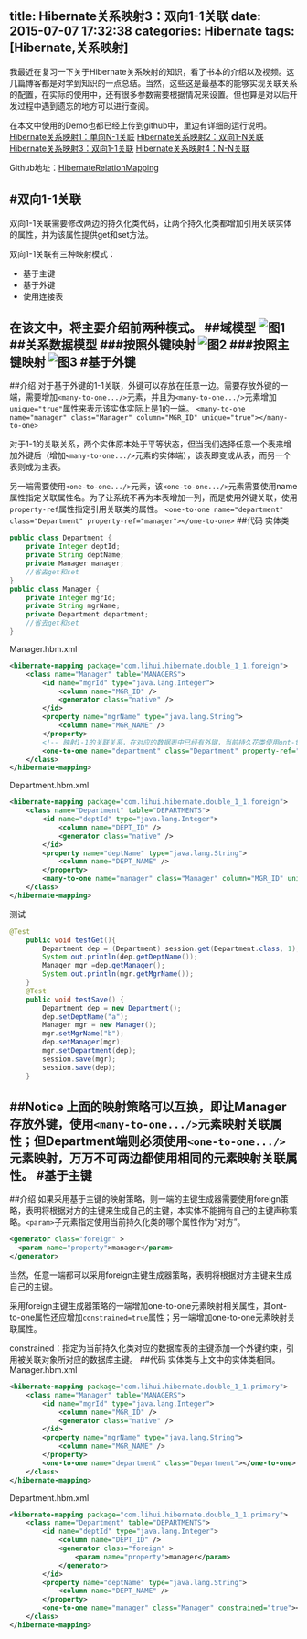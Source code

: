 title: Hibernate关系映射3：双向1-1关联
date: 2015-07-07 17:32:38
categories: Hibernate
tags: [Hibernate,关系映射]
---
我最近在复习一下关于Hibernate关系映射的知识，看了书本的介绍以及视频。这几篇博客都是对学到知识的一点总结。当然，这些这是最基本的能够实现关联关系的配置，在实际的使用中，还有很多参数需要根据情况来设置。但也算是对以后开发过程中遇到遗忘的地方可以进行查阅。

在本文中使用的Demo也都已经上传到github中，里边有详细的运行说明。
[Hibernate关系映射1：单向N-1关联](http://tracylihui.github.io/2015/07/07/Hibernate%E5%85%B3%E7%B3%BB%E6%98%A0%E5%B0%841%EF%BC%9A%E5%8D%95%E5%90%91N-1%E5%85%B3%E8%81%94/)
[Hibernate关系映射2：双向1-N关联](http://tracylihui.github.io/2015/07/07/Hibernate%E5%85%B3%E7%B3%BB%E6%98%A0%E5%B0%842%EF%BC%9A%E5%8F%8C%E5%90%911-N%E5%85%B3%E8%81%94/)
[Hibernate关系映射3：双向1-1关联](http://tracylihui.github.io/2015/07/07/Hibernate%E5%85%B3%E7%B3%BB%E6%98%A0%E5%B0%843%EF%BC%9A%E5%8F%8C%E5%90%911-1%E5%85%B3%E8%81%94/)
[Hibernate关系映射4：N-N关联](http://tracylihui.github.io/2015/07/08/Hibernate%E5%85%B3%E7%B3%BB%E6%98%A0%E5%B0%844%EF%BC%9AN-N%E5%85%B3%E8%81%94/)

Github地址：[HibernateRelationMapping](https://github.com/tracylihui/HibernateRelationMapping)
<!--more-->
#双向1-1关联
---
双向1-1关联需要修改两边的持久化类代码，让两个持久化类都增加引用关联实体的属性，并为该属性提供get和set方法。

双向1-1关联有三种映射模式：
- 基于主键
- 基于外键
- 使用连接表

在该文中，将主要介绍前两种模式。
##域模型
![图1](http://7xk5ao.com1.z0.glb.clouddn.com/tt1.png)
##关系数据模型
###按照外键映射
![图2](http://7xk5ao.com1.z0.glb.clouddn.com/tt2.png)
###按照主键映射
![图3](http://7xk5ao.com1.z0.glb.clouddn.com/tt3.png)
#基于外键
---
##介绍
对于基于外键的1-1关联，外键可以存放在任意一边。需要存放外键的一端，需要增加`<many-to-one.../>`元素，并且为`<many-to-one.../>`元素增加`unique="true"`属性来表示该实体实际上是1的一端。
`<many-to-one name="manager" class="Manager" column="MGR_ID" unique="true"></many-to-one>`

对于1-1的关联关系，两个实体原本处于平等状态，但当我们选择任意一个表来增加外键后（增加`<many-to-one.../>`元素的实体端），该表即变成从表，而另一个表则成为主表。

另一端需要使用`<one-to-one.../>`元素，该`<one-to-one.../>`元素需要使用name属性指定关联属性名。为了让系统不再为本表增加一列，而是使用外键关联，使用`property-ref`属性指定引用关联类的属性。
`<one-to-one name="department" class="Department" property-ref="manager"></one-to-one>`
##代码
实体类
```java
public class Department {
	private Integer deptId;
	private String deptName;
	private Manager manager;
	//省去get和set
}
public class Manager {
	private Integer mgrId;
	private String mgrName;
	private Department department;
	//省去get和set
}
```
Manager.hbm.xml
```xml
<hibernate-mapping package="com.lihui.hibernate.double_1_1.foreign">
    <class name="Manager" table="MANAGERS">
        <id name="mgrId" type="java.lang.Integer">
            <column name="MGR_ID" />
            <generator class="native" />
        </id>
        <property name="mgrName" type="java.lang.String">
            <column name="MGR_NAME" />
        </property>
        <!-- 映射1-1的关联关系，在对应的数据表中已经有外键，当前持久花类使用ont-to-one进行映射 -->
        <one-to-one name="department" class="Department" property-ref="manager"></one-to-one>
    </class>
</hibernate-mapping>
```
Department.hbm.xml
```xml
<hibernate-mapping package="com.lihui.hibernate.double_1_1.foreign">
    <class name="Department" table="DEPARTMENTS">
        <id name="deptId" type="java.lang.Integer">
            <column name="DEPT_ID" />
            <generator class="native" />
        </id>
        <property name="deptName" type="java.lang.String">
            <column name="DEPT_NAME" />
        </property>
        <many-to-one name="manager" class="Manager" column="MGR_ID" unique="true"></many-to-one>
    </class>
</hibernate-mapping>
```
测试
```java
@Test
	public void testGet(){
		Department dep = (Department) session.get(Department.class, 1);
		System.out.println(dep.getDeptName());
		Manager mgr =dep.getManager();
		System.out.println(mgr.getMgrName());
	}
	@Test
	public void testSave() {
		Department dep = new Department();
		dep.setDeptName("a");
		Manager mgr = new Manager();
		mgr.setMgrName("b");
		dep.setManager(mgr);
		mgr.setDepartment(dep);
		session.save(mgr);
		session.save(dep);
	}
```
##Notice
上面的映射策略可以互换，即让Manager存放外键，使用`<many-to-one.../>`元素映射关联属性；但Department端则必须使用`<one-to-one.../>`元素映射，万万不可两边都使用相同的元素映射关联属性。
#基于主键
---
##介绍
如果采用基于主键的映射策略，则一端的主键生成器需要使用foreign策略，表明将根据对方的主键来生成自己的主键，本实体不能拥有自己的主键声称策略。`<param>`子元素指定使用当前持久化类的哪个属性作为“对方”。
```xml
<generator class="foreign" >
  <param name="property">manager</param>
</generator>
```
当然，任意一端都可以采用foreign主键生成器策略，表明将根据对方主键来生成自己的主键。

采用foreign主键生成器策略的一端增加one-to-one元素映射相关属性，其ont-to-one属性还应增加`constrained=true`属性；另一端增加one-to-one元素映射关联属性。

constrained：指定为当前持久化类对应的数据库表的主键添加一个外键约束，引用被关联对象所对应的数据库主键。
##代码
实体类与上文中的实体类相同。
Manager.hbm.xml
```xml
<hibernate-mapping package="com.lihui.hibernate.double_1_1.primary">
    <class name="Manager" table="MANAGERS">
        <id name="mgrId" type="java.lang.Integer">
            <column name="MGR_ID" />
            <generator class="native" />
        </id>
        <property name="mgrName" type="java.lang.String">
            <column name="MGR_NAME" />
        </property>
        <one-to-one name="department" class="Department"></one-to-one>
    </class>
</hibernate-mapping>
```
Department.hbm.xml
```xml
<hibernate-mapping package="com.lihui.hibernate.double_1_1.primary">
    <class name="Department" table="DEPARTMENTS">
        <id name="deptId" type="java.lang.Integer">
            <column name="DEPT_ID" />
            <generator class="foreign" >
            	<param name="property">manager</param>
            </generator>
        </id>
        <property name="deptName" type="java.lang.String">
            <column name="DEPT_NAME" />
        </property>
        <one-to-one name="manager" class="Manager" constrained="true"></one-to-one>
    </class>
</hibernate-mapping>
```
